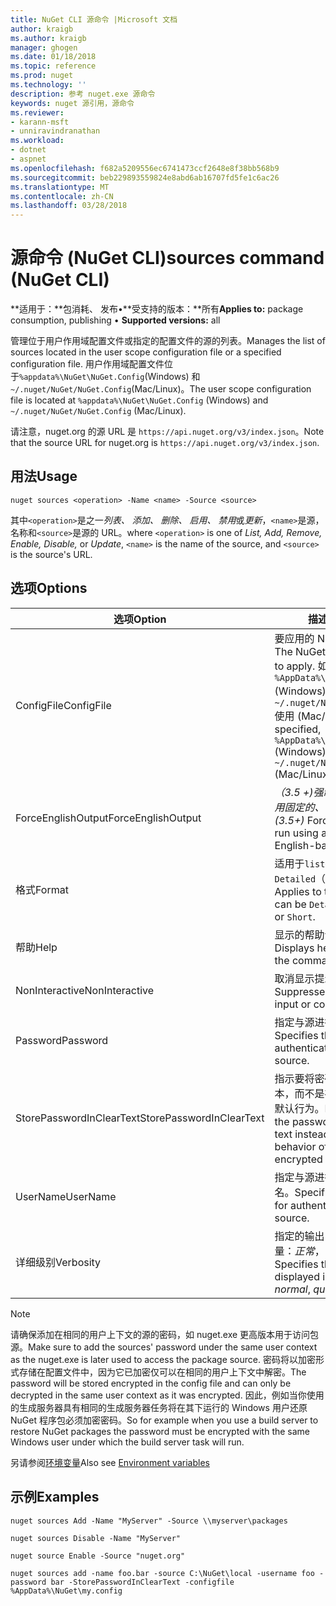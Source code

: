 ```yaml
---
title: NuGet CLI 源命令 |Microsoft 文档
author: kraigb
ms.author: kraigb
manager: ghogen
ms.date: 01/18/2018
ms.topic: reference
ms.prod: nuget
ms.technology: ''
description: 参考 nuget.exe 源命令
keywords: nuget 源引用，源命令
ms.reviewer:
- karann-msft
- unniravindranathan
ms.workload:
- dotnet
- aspnet
ms.openlocfilehash: f682a5209556ec6741473ccf2648e8f38bb568b9
ms.sourcegitcommit: beb229893559824e8abd6ab16707fd5fe1c6ac26
ms.translationtype: MT
ms.contentlocale: zh-CN
ms.lasthandoff: 03/28/2018
---
```

# <a name="sources-command-nuget-cli"></a><span data-ttu-id="44fe7-104">源命令 (NuGet CLI)</span><span class="sxs-lookup"><span data-stu-id="44fe7-104">sources command (NuGet CLI)</span></span>

<span data-ttu-id="44fe7-105">**适用于：**包消耗、 发布&bullet;**受支持的版本：**所有</span><span class="sxs-lookup"><span data-stu-id="44fe7-105">**Applies to:** package consumption, publishing &bullet; **Supported versions:** all</span></span>

<span data-ttu-id="44fe7-106">管理位于用户作用域配置文件或指定的配置文件的源的列表。</span><span class="sxs-lookup"><span data-stu-id="44fe7-106">Manages the list of sources located in the user scope configuration file or a specified configuration file.</span></span> <span data-ttu-id="44fe7-107">用户作用域配置文件位于`%appdata%\NuGet\NuGet.Config`(Windows) 和`~/.nuget/NuGet/NuGet.Config`(Mac/Linux)。</span><span class="sxs-lookup"><span data-stu-id="44fe7-107">The user scope configuration file is located at `%appdata%\NuGet\NuGet.Config` (Windows) and `~/.nuget/NuGet/NuGet.Config` (Mac/Linux).</span></span>

<span data-ttu-id="44fe7-108">请注意，nuget.org 的源 URL 是 `https://api.nuget.org/v3/index.json`。</span><span class="sxs-lookup"><span data-stu-id="44fe7-108">Note that the source URL for nuget.org is `https://api.nuget.org/v3/index.json`.</span></span>

## <a name="usage"></a><span data-ttu-id="44fe7-109">用法</span><span class="sxs-lookup"><span data-stu-id="44fe7-109">Usage</span></span>

```cli
nuget sources <operation> -Name <name> -Source <source>
```

<span data-ttu-id="44fe7-110">其中`<operation>`是之一*列表、 添加、 删除、 启用、 禁用*或*更新*，`<name>`是源，名称和`<source>`是源的 URL。</span><span class="sxs-lookup"><span data-stu-id="44fe7-110">where `<operation>` is one of *List, Add, Remove, Enable, Disable,* or *Update*, `<name>` is the name of the source, and `<source>` is the source's URL.</span></span>

## <a name="options"></a><span data-ttu-id="44fe7-111">选项</span><span class="sxs-lookup"><span data-stu-id="44fe7-111">Options</span></span>

| <span data-ttu-id="44fe7-112">选项</span><span class="sxs-lookup"><span data-stu-id="44fe7-112">Option</span></span> | <span data-ttu-id="44fe7-113">描述</span><span class="sxs-lookup"><span data-stu-id="44fe7-113">Description</span></span> |
| --- | --- |
| <span data-ttu-id="44fe7-114">ConfigFile</span><span class="sxs-lookup"><span data-stu-id="44fe7-114">ConfigFile</span></span> | <span data-ttu-id="44fe7-115">要应用的 NuGet 配置文件。</span><span class="sxs-lookup"><span data-stu-id="44fe7-115">The NuGet configuration file to apply.</span></span> <span data-ttu-id="44fe7-116">如果未指定， `%AppData%\NuGet\NuGet.Config` (Windows) 或`~/.nuget/NuGet/NuGet.Config`使用 (Mac/Linux)。</span><span class="sxs-lookup"><span data-stu-id="44fe7-116">If not specified, `%AppData%\NuGet\NuGet.Config` (Windows) or `~/.nuget/NuGet/NuGet.Config` (Mac/Linux) is used.</span></span>|
| <span data-ttu-id="44fe7-117">ForceEnglishOutput</span><span class="sxs-lookup"><span data-stu-id="44fe7-117">ForceEnglishOutput</span></span> | <span data-ttu-id="44fe7-118">*（3.5 +)*强制 nuget.exe 运行使用固定的、 基于英语的区域性。</span><span class="sxs-lookup"><span data-stu-id="44fe7-118">*(3.5+)* Forces nuget.exe to run using an invariant, English-based culture.</span></span> |
| <span data-ttu-id="44fe7-119">格式</span><span class="sxs-lookup"><span data-stu-id="44fe7-119">Format</span></span> | <span data-ttu-id="44fe7-120">适用于`list`操作并可以是`Detailed`（默认值） 或`Short`。</span><span class="sxs-lookup"><span data-stu-id="44fe7-120">Applies to the `list` action and can be `Detailed` (the default) or `Short`.</span></span> |
| <span data-ttu-id="44fe7-121">帮助</span><span class="sxs-lookup"><span data-stu-id="44fe7-121">Help</span></span> | <span data-ttu-id="44fe7-122">显示的帮助命令的信息。</span><span class="sxs-lookup"><span data-stu-id="44fe7-122">Displays help information for the command.</span></span> |
| <span data-ttu-id="44fe7-123">NonInteractive</span><span class="sxs-lookup"><span data-stu-id="44fe7-123">NonInteractive</span></span> | <span data-ttu-id="44fe7-124">取消显示提示用户输入或确认。</span><span class="sxs-lookup"><span data-stu-id="44fe7-124">Suppresses prompts for user input or confirmations.</span></span> |
| <span data-ttu-id="44fe7-125">Password</span><span class="sxs-lookup"><span data-stu-id="44fe7-125">Password</span></span> | <span data-ttu-id="44fe7-126">指定与源进行身份验证的密码。</span><span class="sxs-lookup"><span data-stu-id="44fe7-126">Specifies the password for authenticating with the source.</span></span> |
| <span data-ttu-id="44fe7-127">StorePasswordInClearText</span><span class="sxs-lookup"><span data-stu-id="44fe7-127">StorePasswordInClearText</span></span> | <span data-ttu-id="44fe7-128">指示要将密码存储在未加密的文本，而不是存储以加密的形式的默认行为。</span><span class="sxs-lookup"><span data-stu-id="44fe7-128">Indicates to store the password in unencrypted text instead of the default behavior of storing an encrypted form.</span></span> |
| <span data-ttu-id="44fe7-129">UserName</span><span class="sxs-lookup"><span data-stu-id="44fe7-129">UserName</span></span> | <span data-ttu-id="44fe7-130">指定与源进行身份验证的用户名。</span><span class="sxs-lookup"><span data-stu-id="44fe7-130">Specifies the user name for authenticating with the source.</span></span> |
| <span data-ttu-id="44fe7-131">详细级别</span><span class="sxs-lookup"><span data-stu-id="44fe7-131">Verbosity</span></span> | <span data-ttu-id="44fe7-132">指定的输出中显示的详细信息量：*正常*， *quiet*，*详细*。</span><span class="sxs-lookup"><span data-stu-id="44fe7-132">Specifies the amount of detail displayed in the output: *normal*, *quiet*, *detailed*.</span></span> |

> [!Note]
> <span data-ttu-id="44fe7-133">请确保添加在相同的用户上下文的源的密码，如 nuget.exe 更高版本用于访问包源。</span><span class="sxs-lookup"><span data-stu-id="44fe7-133">Make sure to add the sources' password under the same user context as the nuget.exe is later used to access the package source.</span></span> <span data-ttu-id="44fe7-134">密码将以加密形式存储在配置文件中，因为它已加密仅可以在相同的用户上下文中解密。</span><span class="sxs-lookup"><span data-stu-id="44fe7-134">The password will be stored encrypted in the config file and can only be decrypted in the same user context as it was encrypted.</span></span> <span data-ttu-id="44fe7-135">因此，例如当你使用的生成服务器具有相同的生成服务器任务将在其下运行的 Windows 用户还原 NuGet 程序包必须加密密码。</span><span class="sxs-lookup"><span data-stu-id="44fe7-135">So for example when you use a build server to restore NuGet packages the password must be encrypted with the same Windows user under which  the build server task will run.</span></span>

<span data-ttu-id="44fe7-136">另请参阅[环境变量](cli-ref-environment-variables.md)</span><span class="sxs-lookup"><span data-stu-id="44fe7-136">Also see [Environment variables](cli-ref-environment-variables.md)</span></span>

## <a name="examples"></a><span data-ttu-id="44fe7-137">示例</span><span class="sxs-lookup"><span data-stu-id="44fe7-137">Examples</span></span>

```cli
nuget sources Add -Name "MyServer" -Source \\myserver\packages

nuget sources Disable -Name "MyServer"

nuget source Enable -Source "nuget.org"

nuget sources add -name foo.bar -source C:\NuGet\local -username foo -password bar -StorePasswordInClearText -configfile %AppData%\NuGet\my.config
```

